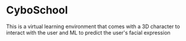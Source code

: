 # CyboSchool
This is a virtual learning environment that comes with a 3D character to interact with the user and ML to predict the user's facial expression
